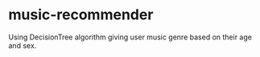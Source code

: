 # music-recommender
Using DecisionTree algorithm giving user music genre based on their age and sex.
